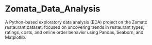 # Zomata_Data_Analysis
A Python-based exploratory data analysis (EDA) project on the Zomato restaurant dataset, focused on uncovering trends in restaurant types, ratings, costs, and online order behavior using Pandas, Seaborn, and Matplotlib.
